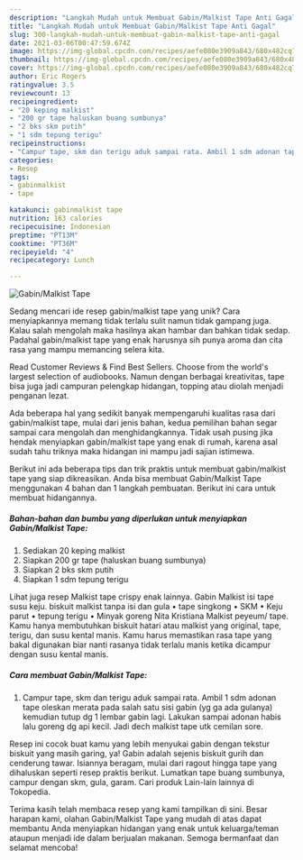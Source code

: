 ```yaml
---
description: "Langkah Mudah untuk Membuat Gabin/Malkist Tape Anti Gagal"
title: "Langkah Mudah untuk Membuat Gabin/Malkist Tape Anti Gagal"
slug: 300-langkah-mudah-untuk-membuat-gabin-malkist-tape-anti-gagal
date: 2021-03-06T00:47:59.674Z
image: https://img-global.cpcdn.com/recipes/aefe080e3909a843/680x482cq70/gabinmalkist-tape-foto-resep-utama.jpg
thumbnail: https://img-global.cpcdn.com/recipes/aefe080e3909a843/680x482cq70/gabinmalkist-tape-foto-resep-utama.jpg
cover: https://img-global.cpcdn.com/recipes/aefe080e3909a843/680x482cq70/gabinmalkist-tape-foto-resep-utama.jpg
author: Eric Rogers
ratingvalue: 3.5
reviewcount: 13
recipeingredient:
- "20 keping malkist"
- "200 gr tape haluskan buang sumbunya"
- "2 bks skm putih"
- "1 sdm tepung terigu"
recipeinstructions:
- "Campur tape, skm dan terigu aduk sampai rata. Ambil 1 sdm adonan tape oleskan merata pada salah satu sisi gabin (yg ga ada gulanya) kemudian tutup dg 1 lembar gabin lagi. Lakukan sampai adonan habis lalu goreng dg api kecil. Jadi dech malkist tape utk cemilan sore."
categories:
- Resep
tags:
- gabinmalkist
- tape

katakunci: gabinmalkist tape 
nutrition: 163 calories
recipecuisine: Indonesian
preptime: "PT13M"
cooktime: "PT36M"
recipeyield: "4"
recipecategory: Lunch

---
```



![Gabin/Malkist Tape](https://img-global.cpcdn.com/recipes/aefe080e3909a843/680x482cq70/gabinmalkist-tape-foto-resep-utama.jpg)

Sedang mencari ide resep gabin/malkist tape yang unik? Cara menyiapkannya memang tidak terlalu sulit namun tidak gampang juga. Kalau salah mengolah maka hasilnya akan hambar dan bahkan tidak sedap. Padahal gabin/malkist tape yang enak harusnya sih punya aroma dan cita rasa yang mampu memancing selera kita.

Read Customer Reviews &amp; Find Best Sellers. Choose from the world&#39;s largest selection of audiobooks. Namun dengan berbagai kreativitas, tape bisa juga jadi campuran pelengkap hidangan, topping atau diolah menjadi penganan lezat.

Ada beberapa hal yang sedikit banyak mempengaruhi kualitas rasa dari gabin/malkist tape, mulai dari jenis bahan, kedua pemilihan bahan segar sampai cara mengolah dan menghidangkannya. Tidak usah pusing jika hendak menyiapkan gabin/malkist tape yang enak di rumah, karena asal sudah tahu triknya maka hidangan ini mampu jadi sajian istimewa.


Berikut ini ada beberapa tips dan trik praktis untuk membuat gabin/malkist tape yang siap dikreasikan. Anda bisa membuat Gabin/Malkist Tape menggunakan 4 bahan dan 1 langkah pembuatan. Berikut ini cara untuk membuat hidangannya.

<!--inarticleads1-->

##### Bahan-bahan dan bumbu yang diperlukan untuk menyiapkan Gabin/Malkist Tape:

1. Sediakan 20 keping malkist
1. Siapkan 200 gr tape (haluskan buang sumbunya)
1. Siapkan 2 bks skm putih
1. Siapkan 1 sdm tepung terigu


Lihat juga resep Malkist tape crispy enak lainnya. Gabin Malkist isi tape susu keju. biskuit malkist tanpa isi dan gula • tape singkong • SKM • Keju parut • tepung terigu • Minyak goreng Nita Kristiana Malkist peyeum/ tape. Kamu hanya membutuhkan biskuit hatari atau malkist yang original, tape, terigu, dan susu kental manis. Kamu harus memastikan rasa tape yang bakal digunakan biar nanti rasanya tidak terlalu manis ketika dicampur dengan susu kental manis. 

<!--inarticleads2-->

##### Cara membuat Gabin/Malkist Tape:

1. Campur tape, skm dan terigu aduk sampai rata. Ambil 1 sdm adonan tape oleskan merata pada salah satu sisi gabin (yg ga ada gulanya) kemudian tutup dg 1 lembar gabin lagi. Lakukan sampai adonan habis lalu goreng dg api kecil. Jadi dech malkist tape utk cemilan sore.


Resep ini cocok buat kamu yang lebih menyukai gabin dengan tekstur biskuit yang masih garing, ya! Gabin adalah sejenis biskuit gurih dan cenderung tawar. Isiannya beragam, mulai dari ragout hingga tape yang dihaluskan seperti resep praktis berikut. Lumatkan tape buang sumbunya, campur dengan skm, gula, garam. Cari produk Lain-lain lainnya di Tokopedia. 

Terima kasih telah membaca resep yang kami tampilkan di sini. Besar harapan kami, olahan Gabin/Malkist Tape yang mudah di atas dapat membantu Anda menyiapkan hidangan yang enak untuk keluarga/teman ataupun menjadi ide dalam berjualan makanan. Semoga bermanfaat dan selamat mencoba!
